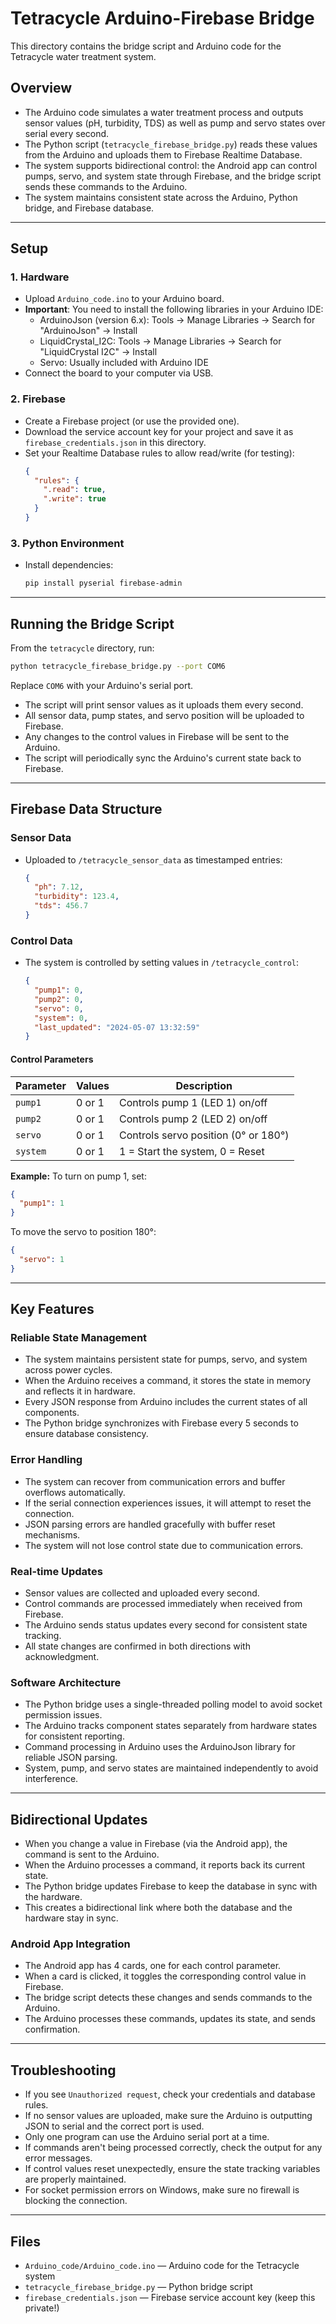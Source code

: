 # Tetracycle Arduino-Firebase Bridge

This directory contains the bridge script and Arduino code for the Tetracycle water treatment system.

## Overview

- The Arduino code simulates a water treatment process and outputs sensor values (pH, turbidity, TDS) as well as pump and servo states over serial every second.
- The Python script (`tetracycle_firebase_bridge.py`) reads these values from the Arduino and uploads them to Firebase Realtime Database.
- The system supports bidirectional control: the Android app can control pumps, servo, and system state through Firebase, and the bridge script sends these commands to the Arduino.
- The system maintains consistent state across the Arduino, Python bridge, and Firebase database.

---

## Setup

### 1. Hardware
- Upload `Arduino_code.ino` to your Arduino board.
- **Important**: You need to install the following libraries in your Arduino IDE:
  - ArduinoJson (version 6.x): Tools → Manage Libraries → Search for "ArduinoJson" → Install
  - LiquidCrystal_I2C: Tools → Manage Libraries → Search for "LiquidCrystal I2C" → Install
  - Servo: Usually included with Arduino IDE
- Connect the board to your computer via USB.

### 2. Firebase
- Create a Firebase project (or use the provided one).
- Download the service account key for your project and save it as `firebase_credentials.json` in this directory.
- Set your Realtime Database rules to allow read/write (for testing):
  ```json
  {
    "rules": {
      ".read": true,
      ".write": true
    }
  }
  ```

### 3. Python Environment
- Install dependencies:
  ```sh
  pip install pyserial firebase-admin
  ```

---

## Running the Bridge Script

From the `tetracycle` directory, run:
```sh
python tetracycle_firebase_bridge.py --port COM6
```
Replace `COM6` with your Arduino's serial port.

- The script will print sensor values as it uploads them every second.
- All sensor data, pump states, and servo position will be uploaded to Firebase.
- Any changes to the control values in Firebase will be sent to the Arduino.
- The script will periodically sync the Arduino's current state back to Firebase.

---

## Firebase Data Structure

### Sensor Data
- Uploaded to `/tetracycle_sensor_data` as timestamped entries:
  ```json
  {
    "ph": 7.12,
    "turbidity": 123.4,
    "tds": 456.7
  }
  ```

### Control Data
- The system is controlled by setting values in `/tetracycle_control`:
  ```json
  {
    "pump1": 0,
    "pump2": 0,
    "servo": 0,
    "system": 0,
    "last_updated": "2024-05-07 13:32:59"
  }
  ```

#### Control Parameters
| Parameter  | Values       | Description                        |
|------------|-------------|------------------------------------|
| `pump1`    | 0 or 1      | Controls pump 1 (LED 1) on/off     |
| `pump2`    | 0 or 1      | Controls pump 2 (LED 2) on/off     |
| `servo`    | 0 or 1      | Controls servo position (0° or 180°)|
| `system`   | 0 or 1      | 1 = Start the system, 0 = Reset    |

**Example:**
To turn on pump 1, set:
```json
{
  "pump1": 1
}
```

To move the servo to position 180°:
```json
{
  "servo": 1
}
```

---

## Key Features

### Reliable State Management
- The system maintains persistent state for pumps, servo, and system across power cycles.
- When the Arduino receives a command, it stores the state in memory and reflects it in hardware.
- Every JSON response from Arduino includes the current states of all components.
- The Python bridge synchronizes with Firebase every 5 seconds to ensure database consistency.

### Error Handling
- The system can recover from communication errors and buffer overflows automatically.
- If the serial connection experiences issues, it will attempt to reset the connection.
- JSON parsing errors are handled gracefully with buffer reset mechanisms.
- The system will not lose control state due to communication errors.

### Real-time Updates
- Sensor values are collected and uploaded every second.
- Control commands are processed immediately when received from Firebase.
- The Arduino sends status updates every second for consistent state tracking.
- All state changes are confirmed in both directions with acknowledgment.

### Software Architecture
- The Python bridge uses a single-threaded polling model to avoid socket permission issues.
- The Arduino tracks component states separately from hardware states for consistent reporting.
- Command processing in Arduino uses the ArduinoJson library for reliable JSON parsing.
- System, pump, and servo states are maintained independently to avoid interference.

---

## Bidirectional Updates
- When you change a value in Firebase (via the Android app), the command is sent to the Arduino.
- When the Arduino processes a command, it reports back its current state.
- The Python bridge updates Firebase to keep the database in sync with the hardware.
- This creates a bidirectional link where both the database and the hardware stay in sync.

### Android App Integration
- The Android app has 4 cards, one for each control parameter.
- When a card is clicked, it toggles the corresponding control value in Firebase.
- The bridge script detects these changes and sends commands to the Arduino.
- The Arduino processes these commands, updates its state, and sends confirmation.

---

## Troubleshooting
- If you see `Unauthorized request`, check your credentials and database rules.
- If no sensor values are uploaded, make sure the Arduino is outputting JSON to serial and the correct port is used.
- Only one program can use the Arduino serial port at a time.
- If commands aren't being processed correctly, check the output for any error messages.
- If control values reset unexpectedly, ensure the state tracking variables are properly maintained.
- For socket permission errors on Windows, make sure no firewall is blocking the connection.

---

## Files
- `Arduino_code/Arduino_code.ino` — Arduino code for the Tetracycle system
- `tetracycle_firebase_bridge.py` — Python bridge script
- `firebase_credentials.json` — Firebase service account key (keep this private!) 